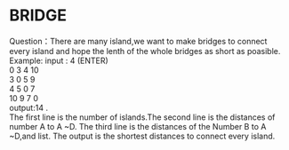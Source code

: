# BRIDGE
Question：There are many island,we want to make bridges to connect every island and hope the lenth of the whole bridges 
as short as poasible.     
Example:  input :
4 (ENTER)                            
0 3 4 10     
3 0 5 9   
4 5 0 7  
10 9 7 0       
output:14 .        
The first line is the number of islands.The second line is the distances of number A to A ~D. 
The third line is the distances of the Number B to A ~D,and list.    The output is the shortest distances to connect every island.
